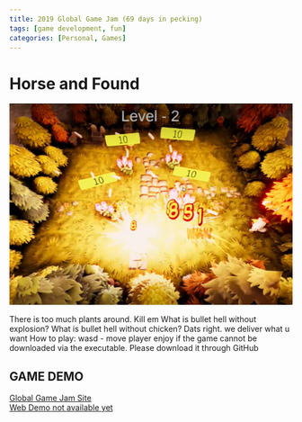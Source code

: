 ```yaml
---
title: 2019 Global Game Jam (69 days in pecking)
tags: [game development, fun]
categories: [Personal, Games]
---
```


# Horse and Found
![](/assets/images/GlobalGameJam2023.png)

There is too much plants around. Kill em What is bullet hell without explosion? What is bullet hell without chicken? Dats right. we deliver what u want How to play: wasd - move player enjoy if the game cannot be downloaded via the executable. Please download it through GitHub

## GAME DEMO
<a href="https://v3.globalgamejam.org/2023/games/69-days-pecking-6"> Global Game Jam Site </a>
<br>
<a href=""> Web Demo not available yet </a>
